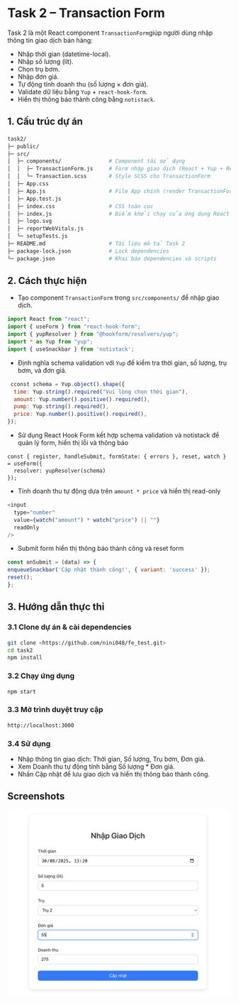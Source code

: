
# Task 2 – Transaction Form

Task 2 là một React component `TransactionForm`giúp người dùng nhập thông tin giao dịch bán hàng:
- Nhập thời gian (datetime-local).
- Nhập số lượng (lít).
- Chọn trụ bơm.
- Nhập đơn giá.
- Tự động tính doanh thu (số lượng × đơn giá).
- Validate dữ liệu bằng `Yup` + `react-hook-form`.
- Hiển thị thông báo thành công bằng `notistack`.
## 1. Cấu trúc dự án

```bash
task2/
├─ public/            
├─ src/                         
│  ├─ components/               # Component tái sử dụng
│  │  ├─ TransactionForm.js     # Form nhập giao dịch (React + Yup + React Hook Form)
│  │  └─ Transaction.scss       # Style SCSS cho TransactionForm
│  ├─ App.css                  
│  ├─ App.js                    # File App chính (render TransactionForm)
│  ├─ App.test.js              
│  ├─ index.css                 # CSS toàn cục
│  ├─ index.js                  # Điểm khởi chạy của ứng dụng React
│  ├─ logo.svg                  
│  ├─ reportWebVitals.js      
│  └─ setupTests.js             
├─ README.md                    # Tài liệu mô tả Task 2
├─ package-lock.json            # Lock dependencies
└─ package.json                 # Khai báo dependencies và scripts
```

## 2. Cách thực hiện
- Tạo component `TransactionForm` trong `src/components/` để nhập giao dịch.
```javascript
import React from "react";
import { useForm } from "react-hook-form";
import { yupResolver } from "@hookform/resolvers/yup";
import * as Yup from "yup";
import { useSnackbar } from 'notistack';
```
- Định nghĩa schema validation với `Yup` để kiểm tra thời gian, số lượng, trụ bơm, và đơn giá.
```javascript
 cconst schema = Yup.object().shape({
  time: Yup.string().required("Vui lòng chọn thời gian"),
  amount: Yup.number().positive().required(),
  pump: Yup.string().required(),
  price: Yup.number().positive().required(),
});

```
- Sử dụng React Hook Form kết hợp schema validation và notistack để quản lý form, hiển thị lỗi và thông báo
```javascrip
const { register, handleSubmit, formState: { errors }, reset, watch } = useForm({
  resolver: yupResolver(schema)
});

```
- Tính doanh thu tự động dựa trên `amount * price` và hiển thị read-only

```javascript
<input
  type="number"
  value={watch("amount") * watch("price") || ""}
  readOnly
/>
  ```
  - Submit form hiển thị thông báo thành công và reset form
  ```javascript
const onSubmit = (data) => {
  enqueueSnackbar('Cập nhật thành công!', { variant: 'success' });
  reset();
};

  ```
## 3. Hướng dẫn thực thi
### 3.1 Clone dự án & cài dependencies
```bash
git clone <https://github.com/nini048/fe_test.git>
cd task2
npm install
```
### 3.2 Chạy ứng dụng
```bash
npm start
```
### 3.3 Mở trình duyệt truy cập
```bash
http://localhost:3000
```
### 3.4 Sử dụng
- Nhập thông tin giao dịch: Thời gian, Số lượng, Trụ bơm, Đơn giá.
- Xem Doanh thu tự động tính bằng Số lượng * Đơn giá.
- Nhấn Cập nhật để lưu giao dịch và hiển thị thông báo thành công.
## Screenshots
![App Screenshot](./screenshots/demo.png)
